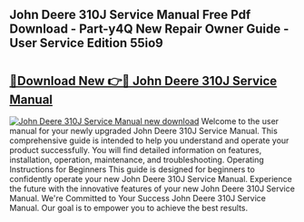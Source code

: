 ## John Deere 310J Service Manual Free Pdf Download - Part-y4Q New Repair Owner Guide - User Service Edition 55io9

# <h2><a href="http://bc34988.oget.top/?id=John+Deere+310J+Service+Manual">🔗Download New 👉🔴 John Deere 310J Service Manual</a></h2>

[![John Deere 310J Service Manual new download](https://i.imgur.com/5g1atiW.png)](http://bc34988.oget.top/?id=John+Deere+310J+Service+Manual)
Welcome to the user manual for your newly upgraded John Deere 310J Service Manual. This comprehensive guide is intended to help you understand and operate your product successfully. You will find detailed information on features, installation, operation, maintenance, and troubleshooting. Operating Instructions for Beginners This guide is designed for beginners to confidently operate your new John Deere 310J Service Manual. Experience the future with the innovative features of your new John Deere 310J Service Manual. We're Committed to Your Success John Deere 310J Service Manual. Our goal is to empower you to achieve the best results.
